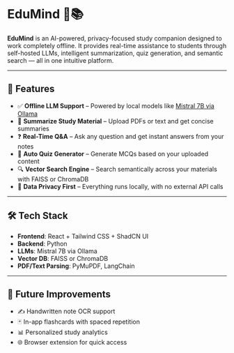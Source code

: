 # EduMind 🧠📚

**EduMind** is an AI-powered, privacy-focused study companion designed to work completely offline. It provides real-time assistance to students through self-hosted LLMs, intelligent summarization, quiz generation, and semantic search — all in one intuitive platform.

---

## 🚀 Features

- ✅ **Offline LLM Support** – Powered by local models like [Mistral 7B via Ollama](https://ollama.com)
- 📄 **Summarize Study Material** – Upload PDFs or text and get concise summaries
- ❓ **Real-Time Q&A** – Ask any question and get instant answers from your notes
- 🧠 **Auto Quiz Generator** – Generate MCQs based on your uploaded content
- 🔍 **Vector Search Engine** – Search semantically across your materials with FAISS or ChromaDB
- 🔐 **Data Privacy First** – Everything runs locally, with no external API calls

---

## 🛠️ Tech Stack

- **Frontend**: React + Tailwind CSS + ShadCN UI  
- **Backend**: Python  
- **LLMs**: Mistral 7B via Ollama  
- **Vector DB**: FAISS or ChromaDB  
- **PDF/Text Parsing**: PyMuPDF, LangChain

---

## 🔮 Future Improvements

- ✍️ Handwritten note OCR support  
- 🃏 In-app flashcards with spaced repetition  
- 📊 Personalized study analytics  
- 🌐 Browser extension for quick access


